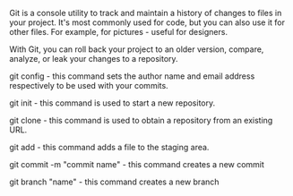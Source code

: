 Git is a console utility to track and maintain a history of changes to files in your project. It's most commonly used for code, but you can also use it for other files. For example, for pictures - useful for designers.

With Git, you can roll back your project to an older version, compare, analyze, or leak your changes to a repository.

git config - this command sets the author name and email address respectively to be used with your commits.

git init - this command is used to start a new repository.

git clone - this command is used to obtain a repository from an existing URL.

git add - this command adds a file to the staging area.

git commit -m "commit name" - this command creates a new commit

git branch "name" - this command creates a new branch
